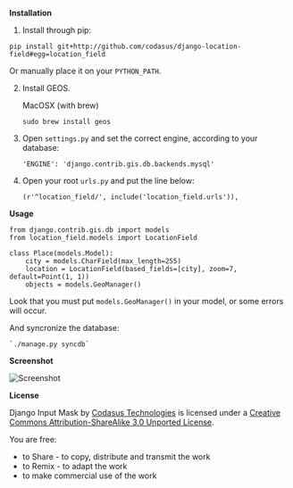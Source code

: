 **Installation**

1. Install through pip:

`pip install git+http://github.com/codasus/django-location-field#egg=location_field`

Or manually place it on your `PYTHON_PATH`.

2. Install GEOS.

    MacOSX (with brew)

    `sudo brew install geos` 

3. Open `settings.py` and set the correct engine, according to your database:

    `'ENGINE': 'django.contrib.gis.db.backends.mysql'`

4. Open your root `urls.py` and put the line below:

    `(r'^location_field/', include('location_field.urls')),`

**Usage**

    from django.contrib.gis.db import models
    from location_field.models import LocationField

    class Place(models.Model):
        city = models.CharField(max_length=255)
        location = LocationField(based_fields=[city], zoom=7, default=Point(1, 1))
        objects = models.GeoManager()

Look that you must put `models.GeoManager()` in your model, or some errors will occur.

And syncronize the database:

    `./manage.py syncdb`

**Screenshot**

![Screenshot](http://img153.imageshack.us/img153/1914/screenshot20101005at161.png)

**License**

Django Input Mask by [Codasus Technologies](http://codasus.com) is licensed under a [Creative Commons Attribution-ShareAlike 3.0 Unported License](http://creativecommons.org/licenses/by-sa/3.0/).

You are free:

* to Share - to copy, distribute and transmit the work
* to Remix - to adapt the work
* to make commercial use of the work
